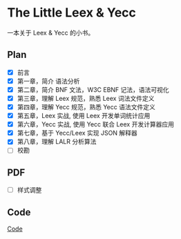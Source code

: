 # The Little Leex & Yecc

一本关于 Leex & Yecc 的小书。

## Plan

- [x] 前言
- [x] 第一章，简介 语法分析
- [x] 第二章，简介 BNF 文法，W3C EBNF 记法，语法可视化
- [x] 第三章，理解 Leex 规范，熟悉 Leex 词法文件定义
- [x] 第四章，理解 Yecc 规范，熟悉 Yecc 语法文件定义
- [x] 第五章，Leex 实战, 使用 Leex 开发单词统计应用
- [x] 第六章，Yecc 实战, 使用 Yecc 联合 Leex 开发计算器应用
- [x] 第七章，基于 Yecc/Leex 实现 JSON 解释器
- [x] 第八章，理解 LALR 分析算法
- [ ] 校勘

## PDF

- [ ] 样式调整

## Code

[Code](https://github.com/zhenyuanlau/leex-yecc-book/tree/main/code)
